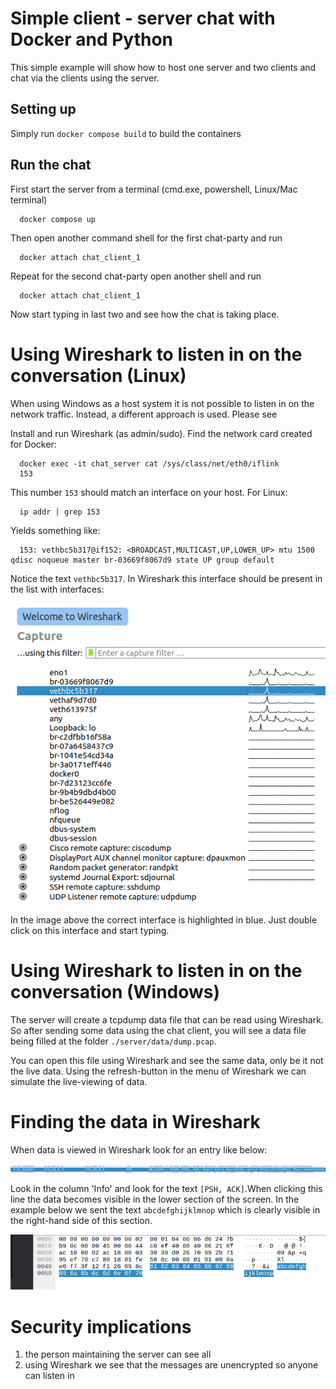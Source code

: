 # Simple client - server chat with Docker and Python

This simple example will show how to host one server and two clients and chat via the clients using the server.

## Setting up

Simply run `docker compose build` to build the containers

## Run the chat

First start the server from a terminal (cmd.exe, powershell, Linux/Mac terminal)

```shell
  docker compose up 
```

Then open another command shell for the first chat-party and run 
```shell
  docker attach chat_client_1
```

Repeat for the second chat-party open another shell and run

```shell
  docker attach chat_client_1
```

Now start typing in last two and see how the chat is taking place.

# Using Wireshark to listen in on the conversation (Linux)

When using Windows as a host system it is not possible to listen in on the network traffic. Instead, a different
approach is used. Please see 

Install and run Wireshark (as admin/sudo). Find the network card created for Docker:
```shell
  docker exec -it chat_server cat /sys/class/net/eth0/iflink
  153
```

This number `153` should match an interface on your host. For Linux:
```shell
  ip addr | grep 153
```

Yields something like:
```text
  153: vethbc5b317@if152: <BROADCAST,MULTICAST,UP,LOWER_UP> mtu 1500 qdisc noqueue master br-03669f8067d9 state UP group default 
```

Notice the text `vethbc5b317`. In Wireshark this interface should be present in the list with interfaces:

![Wireshark-01.png](images/Wireshark-01.png)

In the image above the correct interface is highlighted in blue. Just double click on this interface and start typing. 

# Using Wireshark to listen in on the conversation (Windows)

The server will create a tcpdump data file that can be read using Wireshark. So after sending some data using the
chat client, you will see a data file being filled at the folder `./server/data/dump.pcap`.

You can open this file using Wireshark and see the same data, only be it not the live data. Using the refresh-button
in the menu of Wireshark we can simulate the live-viewing of data.

# Finding the data in Wireshark

When data is viewed in Wireshark look for an entry like below:

![Wireshark-02.png](images/Wireshark-02.png)

Look in the column 'Info' and look for the text `[PSH, ACK]`.When clicking this line the data becomes visible in the 
lower section of the screen. In the example below we sent the text `abcdefghijklmnop` which is clearly visible in the
right-hand side of this section.

![Wireshark-03.png](images/Wireshark-03.png)

# Security implications

1. the person maintaining the server can see all
2. using Wireshark we see that the messages are unencrypted so anyone can listen in
